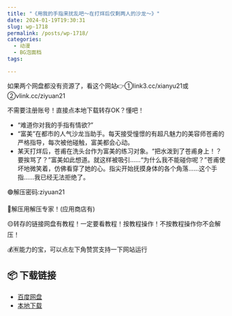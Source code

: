 ```yaml
---
title: "《用我的手指来扰乱吧～在打烊后仅剩两人的沙龙～》"
date: 2024-01-19T19:30:31
slug: wp-1718
permalink: /posts/wp-1718/
categories:
  - 动漫
  - BG泡面档
tags:

---
```


如果两个网盘都没有资源了，看这个网站👉①link3.cc/xianyu21或②vlink.cc/ziyuan21

不需要注册账号！直接点本地下载转存OK？懂吧！

*   “难道你对我的手指有情欲?”
*   “富美”在都市的人气沙龙当助手。每天接受憧憬的有超凡魅力的美容师苍甫的严格指导，每次被他碰触，富美都会心动。
*   某天打烊后，苍甫在洗头台作为富美的练习对象。“把水泼到了苍甫身上！？要挨骂了？”富美如此想道。就这样被吸引……“为什么我不能碰你呢？”苍甫使坏地微笑着，仿佛看穿了她的心。指尖开始抚摸身体的各个角落……这个手指……我已经无法拒绝了。

🟢解压密码:ziyuan21

🔵解压用解压专家！(应用商店有)

🟡转存的链接网盘有教程！一定要看教程！按教程操作！不按教程操作你不会解压！

💰🈶能力的宝，可以点左下角赞赏支持一下网站运行

## 📦 下载链接
- [百度网盘](https://blziyuan21.com/pay-download/1718?key=cfd49d8ba0&down_id=0)
- [本地下载](https://blziyuan21.com/pay-download/1718?key=cfd49d8ba0&down_id=1)

